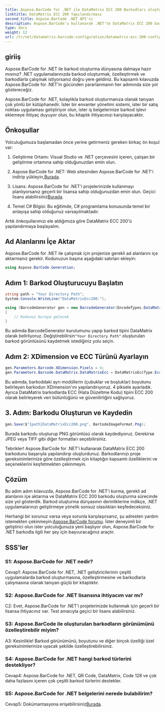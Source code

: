 ```yaml
---
title: Aspose.BarCode for .NET ile DataMatrix ECC 200 Barkodları oluşturun
linktitle: DataMatrix ECC 200 Yapılandırması
second_title: Aspose.BarCode .NET API'si
description: Aspose.BarCode'u kullanarak .NET'te DataMatrix ECC 200 barkodlarını nasıl oluşturacağınızı öğrenin. Verimli barkod oluşturmayla operasyonları kolaylaştırın.
type: docs
weight: 12
url: /tr/net/datamatrix-barcode-configuration/datamatrix-ecc-200-configuration/
---
```

## giriiş

Aspose.BarCode for .NET ile barkod oluşturma dünyasına dalmaya hazır mısınız? .NET uygulamalarınızda barkod oluşturmak, özelleştirmek ve barkodlarla çalışmak istiyorsanız doğru yere geldiniz. Bu kapsamlı kılavuzda Aspose.BarCode for .NET'in gücünden yararlanmanın her adımında size yol göstereceğiz.

Aspose.BarCode for .NET, kolaylıkla barkod oluşturmanıza olanak tanıyan çok yönlü bir kütüphanedir. İster bir envanter yönetimi sistemi, ister bir satış noktası uygulaması geliştiriyor olun, ister iş belgelerinize barkod işlevi eklemeye ihtiyaç duyuyor olun, bu kitaplık ihtiyacınızı karşılayacaktır.

## Önkoşullar

Yolculuğumuza başlamadan önce yerine getirmeniz gereken birkaç ön koşul var:

1. Geliştirme Ortamı: Visual Studio ve .NET çerçevesini içeren, çalışan bir geliştirme ortamına sahip olduğunuzdan emin olun.

2.  Aspose.BarCode for .NET: Web sitesinden Aspose.BarCode for .NET'i indirip yükleyin,[Burada](https://releases.aspose.com/barcode/net/).

3.  Lisans: Aspose.BarCode for .NET'i projelerinizde kullanmayı planlıyorsanız geçerli bir lisansa sahip olduğunuzdan emin olun. Geçici lisans alabilirsiniz[Burada](https://purchase.aspose.com/temporary-license/).

4. Temel C# Bilgisi: Bu eğitimde, C# programlama konusunda temel bir anlayışa sahip olduğunuz varsayılmaktadır.

Artık önkoşullarımızı ele aldığımıza göre DataMatrix ECC 200'ü yapılandırmaya başlayalım.

## Ad Alanlarını İçe Aktar

Aspose.BarCode for .NET ile çalışmak için projenize gerekli ad alanlarını içe aktarmanız gerekir. Kodunuzun başına aşağıdaki satırları ekleyin:

```csharp
using Aspose.BarCode.Generation;
```

## Adım 1: Barkod Oluşturucuyu Başlatın

```csharp
string path = "Your Directory Path";
System.Console.WriteLine("DataMatrixEcc200:");

using (BarcodeGenerator gen = new BarcodeGenerator(EncodeTypes.DataMatrix, "Åspóse.Barcóde©"))
{
    // Kodunuz buraya gelecek
}
```

 Bu adımda BarcodeGenerator kurulumunu yapıp barkod tipini DataMatrix olarak belirliyoruz. Değiştirebilirsin`"Your Directory Path"` oluşturulan barkod görüntüsünü kaydetmek istediğiniz yolu seçin.

## Adım 2: XDimension ve ECC Türünü Ayarlayın

```csharp
gen.Parameters.Barcode.XDimension.Pixels = 4;
gen.Parameters.Barcode.DataMatrix.DataMatrixEcc = DataMatrixEccType.Ecc200;
```

Bu adımda, barkoddaki ayrı modüllerin (çubuklar ve boşluklar) boyutunu belirleyen barkodun XDimension'ını yapılandırıyoruz. 4 piksele ayarladık. Ayrıca DataMatrix barkodlarda ECC (Hata Düzeltme Kodu) tipini ECC 200 olarak belirleyerek veri bütünlüğünü ve güvenilirliğini sağlıyoruz.

## 3. Adım: Barkodu Oluşturun ve Kaydedin

```csharp
gen.Save($"{path}DataMatrixEcc200.png", BarCodeImageFormat.Png);
```

Burada barkodu oluşturup PNG görüntüsü olarak kaydediyoruz. Gerekirse JPEG veya TIFF gibi diğer formatları seçebilirsiniz.

Tebrikler! Aspose.BarCode for .NET'i kullanarak DataMatrix ECC 200 barkodunu başarıyla yapılandırıp oluşturdunuz. Barkodlarınızı proje gereksinimlerinize göre özelleştirmek için kitaplığın kapsamlı özelliklerini ve seçeneklerini keşfetmekten çekinmeyin.

## Çözüm

Bu adım adım kılavuzda, Aspose.BarCode for .NET'i kurma, gerekli ad alanlarını içe aktarma ve DataMatrix ECC 200 barkodu oluşturma sürecinde size yol gösterdik. Barkod oluşturma dünyasının derinliklerine indikçe, .NET uygulamalarınızı geliştirmeye yönelik sonsuz olasılıkları keşfedeceksiniz.

 Herhangi bir sorunuz varsa veya sorunla karşılaşırsanız, şu adresten yardım istemekten çekinmeyin:[Aspose.BarCode forumu](https://forum.aspose.com/c/barcode/13). İster deneyimli bir geliştirici olun ister yolculuğunuza yeni başlıyor olun, Aspose.BarCode for .NET barkodla ilgili her şey için başvuracağınız araçtır.

## SSS'ler

### S1: Aspose.BarCode for .NET nedir?

Cevap1: Aspose.BarCode for .NET, .NET geliştiricilerinin çeşitli uygulamalarda barkod oluşturmasına, özelleştirmesine ve barkodlarla çalışmasına olanak tanıyan güçlü bir kitaplıktır.

### S2: Aspose.BarCode for .NET lisansına ihtiyacım var mı?

C2: Evet, Aspose.BarCode for .NET'i projelerinizde kullanmak için geçerli bir lisansa ihtiyacınız var. Test amacıyla geçici bir lisans alabilirsiniz.

### S3: Aspose.BarCode ile oluşturulan barkodların görünümünü özelleştirebilir miyim?

A3: Kesinlikle! Barkod görünümünü, boyutunu ve diğer birçok özelliği özel gereksinimlerinize uyacak şekilde özelleştirebilirsiniz.

### S4: Aspose.BarCode for .NET hangi barkod türlerini destekliyor?

Cevap4: Aspose.BarCode for .NET, QR Code, DataMatrix, Code 128 ve çok daha fazlasını içeren çok çeşitli barkod türlerini destekler.

### S5: Aspose.BarCode for .NET belgelerini nerede bulabilirim?

 Cevap5: Dokümantasyona erişebilirsiniz[Burada](https://reference.aspose.com/barcode/net/).